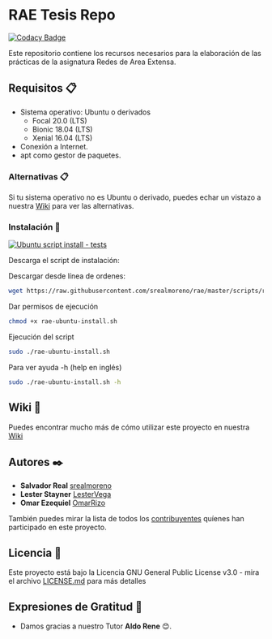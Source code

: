 # RAE Tesis Repo

[![Codacy Badge](https://app.codacy.com/project/badge/Grade/59b9bbbcc6ab43b985c261731b0ff639)](https://www.codacy.com/gh/srealmoreno/rae-tesis/dashboard?utm_source=github.com&amp;utm_medium=referral&amp;utm_content=srealmoreno/rae-tesis&amp;utm_campaign=Badge_Grade)

Este repositorio contiene los recursos necesarios para la elaboración de
las prácticas de la asignatura Redes de Area Extensa.

## Requisitos 📋

- Sistema operativo: Ubuntu o derivados
  - Focal 20.0 (LTS)
  - Bionic 18.04 (LTS)
  - Xenial 16.04 (LTS)
- Conexión a Internet.
- apt como gestor de paquetes.

### Alternativas 📋

Si tu sistema operativo no es Ubuntu o derivado, puedes echar un vistazo a nuestra
[Wiki](https://github.com/srealmoreno/rae-tesis/wiki/alternativas-instalacion)
para ver las alternativas.

### Instalación 🔧

[![Ubuntu script install - tests](https://github.com/srealmoreno/rae-tesis/actions/workflows/rae-ubuntu-install.yml/badge.svg)](https://github.com/srealmoreno/rae-tesis/actions/workflows/rae-ubuntu-install.yml)

Descarga el script de instalación:

Descargar desde línea de ordenes:

```bash
wget https://raw.githubusercontent.com/srealmoreno/rae/master/scripts/rae-ubuntu-install.sh
```

Dar permisos de ejecución

```bash
chmod +x rae-ubuntu-install.sh
```

Ejecución del script

```bash
sudo ./rae-ubuntu-install.sh
```

Para ver ayuda -h (help en inglés)

```bash
sudo ./rae-ubuntu-install.sh -h
```

## Wiki 📖

Puedes encontrar mucho más de cómo utilizar este proyecto en nuestra [Wiki](https://github.com/srealmoreno/rae-tesis/wiki)

## Autores ✒️

- **Salvador Real** [srealmoreno](https://github.com/srealmoreno)
- **Lester Stayner** [LesterVega](https://github.com/LesterVega)
- **Omar Ezequiel** [OmarRizo](https://github.com/OmarRizo)

También puedes mirar la lista de todos los [contribuyentes](https://github.com/srealmoreno/rae-tesis/contributors)
quíenes han participado en este proyecto.

## Licencia 📄

Este proyecto está bajo la Licencia GNU General Public License v3.0 - mira el archivo
[LICENSE.md](LICENSE.md) para más detalles

## Expresiones de Gratitud 🎁

- Damos gracias a nuestro Tutor **Aldo Rene** 😊.
